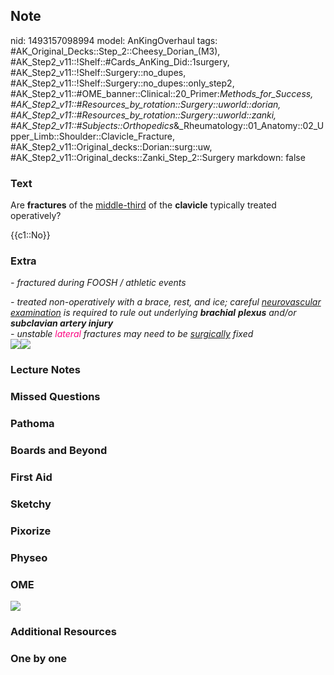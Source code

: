 ## Note
nid: 1493157098994
model: AnKingOverhaul
tags: #AK_Original_Decks::Step_2::Cheesy_Dorian_(M3), #AK_Step2_v11::!Shelf::#Cards_AnKing_Did::1surgery, #AK_Step2_v11::!Shelf::Surgery::no_dupes, #AK_Step2_v11::!Shelf::Surgery::no_dupes::only_step2, #AK_Step2_v11::#OME_banner::Clinical::20_Primer:_Methods_for_Success, #AK_Step2_v11::#Resources_by_rotation::Surgery::uworld::dorian, #AK_Step2_v11::#Resources_by_rotation::Surgery::uworld::zanki, #AK_Step2_v11::#Subjects::Orthopedics_&_Rheumatology::01_Anatomy::02_Upper_Limb::Shoulder::Clavicle_Fracture, #AK_Step2_v11::Original_decks::Dorian::surg::uw, #AK_Step2_v11::Original_decks::Zanki_Step_2::Surgery
markdown: false

### Text
Are <b>fractures</b> of the <u>middle-third</u> of the
<b>clavicle</b> typically treated operatively?
<div>
  {{c1::No}}
</div>

### Extra
<i>- fractured during FOOSH / athletic events</i>
<div>
  <i>- treated</i> <span style=
  "font-style: italic">non-operatively</span> <i>with a</i>
  <span style="font-style: italic;">brace</span><i>,</i>
  <span style="font-style: italic;">rest</span><i>, and</i>
  <span style="font-style: italic;">ice</span><span style=
  "font-style: italic">; careful <u>neurovascular examination</u>
  is required to rule out underlying <b>brachial</b> <b>plexus</b>
  and/or <b>subclavian artery injury</b></span>
  <div>
    <i>- unstable <font color="#FC0280">lateral</font> fractures
    may need to be <u>surgically</u> fixed</i>
  </div>
  <div><img src="big_58a42d18c2a6c.jpg"><img src=
  "592-5-iline.gif"></div>
</div>

### Lecture Notes


### Missed Questions


### Pathoma


### Boards and Beyond


### First Aid


### Sketchy


### Pixorize


### Physeo


### OME
<div class="ome-widget">
  <a href="https://onlinemeded.org/spa/surgery?ref=anki"><img src=
  "_OME_AnkiFlashcards_Topic_3.png"></a>
</div>

### Additional Resources


### One by one

